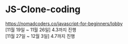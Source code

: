 # JS-Clone-coding

 https://nomadcoders.co/javascript-for-beginners/lobby<br>
[11월 19일 ~ 11월 26일] 4.3까지 진행<br>
[11월 27일 ~ 12월 3일] 4.7까지 진행
